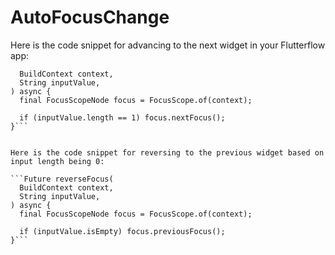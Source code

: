 # AutoFocusChange

Here is the code snippet for advancing to the next widget in your Flutterflow app:

```Future changeFocus(
  BuildContext context,
  String inputValue,
) async {
  final FocusScopeNode focus = FocusScope.of(context);

  if (inputValue.length == 1) focus.nextFocus();
}```


Here is the code snippet for reversing to the previous widget based on input length being 0:

```Future reverseFocus(
  BuildContext context,
  String inputValue,
) async {
  final FocusScopeNode focus = FocusScope.of(context);

  if (inputValue.isEmpty) focus.previousFocus();
}```
